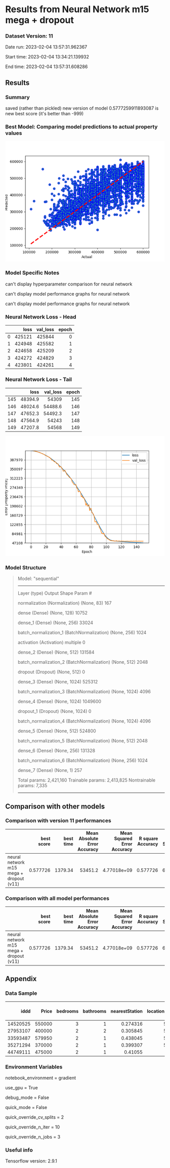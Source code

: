 # Results from Neural Network m15 mega + dropout
### Dataset Version: 11
Date run: 2023-02-04 13:57:31.962367

Start time: 2023-02-04 13:34:21.139932

End time: 2023-02-04 13:57:31.608286

## Results
### Summary
saved (rather than pickled) new version of model
0.5777259911893087 is new best score (it's better than -999)

### Best Model: Comparing model predictions to actual property values
![detail](../artifacts/neural_network_m15_mega_+_dropout__v11__best_ann_model.png)

### Model Specific Notes
can't display hyperparameter comparison for neural network

can't display model performance graphs for neural network

can't display model performance graphs for neural network

### Neural Network Loss - Head
|    |   loss |   val_loss |   epoch |
|---:|-------:|-----------:|--------:|
|  0 | 425121 |     425844 |       0 |
|  1 | 424948 |     425582 |       1 |
|  2 | 424658 |     425209 |       2 |
|  3 | 424272 |     424829 |       3 |
|  4 | 423801 |     424261 |       4 |



### Neural Network Loss - Tail
|     |    loss |   val_loss |   epoch |
|----:|--------:|-----------:|--------:|
| 145 | 48394.9 |    54309   |     145 |
| 146 | 48024.6 |    54488.6 |     146 |
| 147 | 47652.3 |    54492.3 |     147 |
| 148 | 47564.9 |    54243   |     148 |
| 149 | 47207.8 |    54568   |     149 |

![detail](../artifacts/neural_network_m15_mega_+_dropout__v11__end_loss.png)

### Model Structure
>Model: "sequential"
>________________________________________________________________________________________________________________________________________________________________
> Layer (type)                                                           Output Shape                                                    Param #                 
>
> normalization (Normalization)                                          (None, 83)                                                      167                     
>                                                                                                                                                                
> dense (Dense)                                                          (None, 128)                                                     10752                   
>                                                                                                                                                                
> dense_1 (Dense)                                                        (None, 256)                                                     33024                   
>                                                                                                                                                                
> batch_normalization_1 (BatchNormalization)                             (None, 256)                                                     1024                    
>                                                                                                                                                                
> activation (Activation)                                                multiple                                                        0                       
>                                                                                                                                                                
> dense_2 (Dense)                                                        (None, 512)                                                     131584                  
>                                                                                                                                                                
> batch_normalization_2 (BatchNormalization)                             (None, 512)                                                     2048                    
>                                                                                                                                                                
> dropout (Dropout)                                                      (None, 512)                                                     0                       
>                                                                                                                                                                
> dense_3 (Dense)                                                        (None, 1024)                                                    525312                  
>                                                                                                                                                                
> batch_normalization_3 (BatchNormalization)                             (None, 1024)                                                    4096                    
>                                                                                                                                                                
> dense_4 (Dense)                                                        (None, 1024)                                                    1049600                 
>                                                                                                                                                                
> dropout_1 (Dropout)                                                    (None, 1024)                                                    0                       
>                                                                                                                                                                
> batch_normalization_4 (BatchNormalization)                             (None, 1024)                                                    4096                    
>                                                                                                                                                                
> dense_5 (Dense)                                                        (None, 512)                                                     524800                  
>                                                                                                                                                                
> batch_normalization_5 (BatchNormalization)                             (None, 512)                                                     2048                    
>                                                                                                                                                                
> dense_6 (Dense)                                                        (None, 256)                                                     131328                  
>                                                                                                                                                                
> batch_normalization_6 (BatchNormalization)                             (None, 256)                                                     1024                    
>                                                                                                                                                                
> dense_7 (Dense)                                                        (None, 1)                                                       257                     
>                                                                                                                                                                
>
>Total params: 2,421,160
>Trainable params: 2,413,825
>Nontrainable params: 7,335
>________________________________________________________________________________________________________________________________________________________________


## Comparison with other models
### Comparison with version 11 performances
|                                         |   best score |   best time |   Mean Absolute Error Accuracy |   Mean Squared Error Accuracy |   R square Accuracy |   Root Mean Squared Error | best run date              | best method                                                        |
|:----------------------------------------|-------------:|------------:|-------------------------------:|------------------------------:|--------------------:|--------------------------:|:---------------------------|:-------------------------------------------------------------------|
| neural network m15 mega + dropout (v11) |     0.577726 |     1379.34 |                        53451.2 |                   4.77018e+09 |            0.577726 |                   69066.5 | 2023-02-04 13:57:28.077721 | loss=4.72e+04 valloss=5.37e+04 +valsplit=0.1 +patn=25 stop=150/400 |

### Comparison with all model performances
|                                         |   best score |   best time |   Mean Absolute Error Accuracy |   Mean Squared Error Accuracy |   R square Accuracy |   Root Mean Squared Error | best run date              | best method                                                        |
|:----------------------------------------|-------------:|------------:|-------------------------------:|------------------------------:|--------------------:|--------------------------:|:---------------------------|:-------------------------------------------------------------------|
| neural network m15 mega + dropout (v11) |     0.577726 |     1379.34 |                        53451.2 |                   4.77018e+09 |            0.577726 |                   69066.5 | 2023-02-04 13:57:28.077721 | loss=4.72e+04 valloss=5.37e+04 +valsplit=0.1 +patn=25 stop=150/400 |

## Appendix
### Data Sample
|     iddd |   Price |   bedrooms |   bathrooms |   nearestStation |   location.latitude |   location.longitude |   latitude_deviation |   longitude_deviation | tenure.tenureType   |   feature__1 bedroom |   feature__2 bedrooms |   feature__2 double bedrooms |   feature__allocated parking |   feature__allocated parking space |   feature__balcony |   feature__bathroom |   feature__chain free |   feature__close to local amenities |   feature__communal garden |   feature__communal gardens |   feature__double bedroom |   feature__double glazed |   feature__double glazing |   feature__epc rating c |   feature__epc rating d |   feature__excellent location |   feature__excellent transport links |   feature__family bathroom |   feature__first floor |   feature__fitted kitchen |   feature__garage |   feature__garden |   feature__gas central heating |   feature__great location |   feature__ground floor |   feature__kitchen |   feature__leasehold |   feature__long lease |   feature__modern bathroom |   feature__modern kitchen |   feature__no chain |   feature__no onward chain |   feature__off street parking |   feature__one bedroom |   feature__one double bedroom |   feature__parking |   feature__private balcony |   feature__private garden |   feature__private rear garden |   feature__reception room |   feature__separate kitchen |   feature__share of freehold |   feature__three bedrooms |   feature__three double bedrooms |   feature__top floor |   feature__two bathrooms |   feature__two bedrooms |   feature__two double bedrooms |   feature__two reception rooms |   feature__2__garden |   feature__2__central heating |   feature__2__parking |   feature__2__off road |   feature__2__shower |   feature__2__cavity wall insulation |   feature__2__wall insulation |   feature__2__insulation |   feature__2__insulat |   feature__2__dining room |   feature__2__garage |   feature__2__en-suite |   feature__2__en suite |   feature__2__penthouse |   feature__2__balcony |   feature__2__double-glazing |   feature__2__double glazing |   feature__2__off-road parking |   feature__2__security |   feature__2__patio |   feature__2__underfloor heating |   feature__2__marble |
|---------:|--------:|-----------:|------------:|-----------------:|--------------------:|---------------------:|---------------------:|----------------------:|:--------------------|---------------------:|----------------------:|-----------------------------:|-----------------------------:|-----------------------------------:|-------------------:|--------------------:|----------------------:|------------------------------------:|---------------------------:|----------------------------:|--------------------------:|-------------------------:|--------------------------:|------------------------:|------------------------:|------------------------------:|-------------------------------------:|---------------------------:|-----------------------:|--------------------------:|------------------:|------------------:|-------------------------------:|--------------------------:|------------------------:|-------------------:|---------------------:|----------------------:|---------------------------:|--------------------------:|--------------------:|---------------------------:|------------------------------:|-----------------------:|------------------------------:|-------------------:|---------------------------:|--------------------------:|-------------------------------:|--------------------------:|----------------------------:|-----------------------------:|--------------------------:|---------------------------------:|---------------------:|-------------------------:|------------------------:|-------------------------------:|-------------------------------:|---------------------:|------------------------------:|----------------------:|-----------------------:|---------------------:|-------------------------------------:|------------------------------:|-------------------------:|----------------------:|--------------------------:|---------------------:|-----------------------:|-----------------------:|------------------------:|----------------------:|-----------------------------:|-----------------------------:|-------------------------------:|-----------------------:|--------------------:|---------------------------------:|---------------------:|
| 14520525 |  550000 |          3 |           1 |         0.274316 |             51.5299 |            -0.20702  |             0.03023  |              0.1026   | LEASEHOLD           |                    0 |                     0 |                            0 |                            0 |                                  0 |                  0 |                   0 |                     0 |                                   0 |                          0 |                           0 |                         0 |                        0 |                         0 |                       0 |                       0 |                             0 |                                    0 |                          0 |                      0 |                         0 |                 0 |                 0 |                              0 |                         0 |                       0 |                  0 |                    1 |                     0 |                          0 |                         0 |                   0 |                          0 |                             0 |                      0 |                             0 |                  0 |                          1 |                         0 |                              0 |                         0 |                           1 |                            0 |                         0 |                                0 |                    0 |                        0 |                       0 |                              0 |                              0 |                    0 |                             0 |                     0 |                      0 |                    0 |                                    0 |                             0 |                        0 |                     0 |                         0 |                    0 |                      0 |                      0 |                       0 |                     1 |                            0 |                            0 |                              0 |                      0 |                   0 |                                0 |                    0 |
| 27953107 |  400000 |          2 |           2 |         0.305845 |             51.5494 |            -0.4826   |             0.04967  |              0.37818  | LEASEHOLD           |                    0 |                     0 |                            0 |                            1 |                                  0 |                  1 |                   0 |                     0 |                                   0 |                          0 |                           0 |                         0 |                        0 |                         0 |                       0 |                       0 |                             0 |                                    0 |                          1 |                      0 |                         0 |                 0 |                 0 |                              0 |                         0 |                       0 |                  0 |                    0 |                     0 |                          0 |                         0 |                   0 |                          0 |                             0 |                      0 |                             0 |                  0 |                          0 |                         0 |                              0 |                         0 |                           0 |                            0 |                         0 |                                0 |                    1 |                        0 |                       0 |                              1 |                              0 |                    0 |                             0 |                     1 |                      0 |                    0 |                                    0 |                             0 |                        0 |                     0 |                         0 |                    0 |                      1 |                      0 |                       0 |                     1 |                            0 |                            0 |                              0 |                      0 |                   0 |                                0 |                    0 |
| 33593487 |  579950 |          2 |           1 |         0.438045 |             51.4472 |            -0.33877  |             0.05254  |              0.23435  | FREEHOLD            |                    0 |                     0 |                            1 |                            0 |                                  0 |                  0 |                   0 |                     0 |                                   0 |                          0 |                           0 |                         0 |                        0 |                         0 |                       0 |                       0 |                             0 |                                    0 |                          0 |                      0 |                         0 |                 0 |                 0 |                              0 |                         0 |                       0 |                  0 |                    0 |                     0 |                          0 |                         0 |                   0 |                          1 |                             0 |                      0 |                             0 |                  0 |                          0 |                         0 |                              0 |                         0 |                           0 |                            0 |                         0 |                                0 |                    0 |                        0 |                       0 |                              0 |                              0 |                    1 |                             0 |                     0 |                      0 |                    0 |                                    0 |                             0 |                        0 |                     0 |                         1 |                    0 |                      0 |                      0 |                       0 |                     0 |                            0 |                            0 |                              0 |                      0 |                   0 |                                0 |                    0 |
| 35271294 |  370000 |          2 |           1 |         0.399307 |             51.4496 |            -0.140154 |             0.050152 |              0.035734 | LEASEHOLD           |                    0 |                     0 |                            0 |                            0 |                                  0 |                  1 |                   0 |                     0 |                                   0 |                          0 |                           0 |                         0 |                        0 |                         1 |                       0 |                       0 |                             0 |                                    0 |                          0 |                      0 |                         0 |                 0 |                 0 |                              0 |                         1 |                       0 |                  0 |                    0 |                     0 |                          0 |                         0 |                   0 |                          0 |                             0 |                      0 |                             0 |                  0 |                          0 |                         0 |                              0 |                         0 |                           0 |                            0 |                         0 |                                0 |                    0 |                        0 |                       0 |                              0 |                              0 |                    0 |                             0 |                     0 |                      0 |                    0 |                                    0 |                             0 |                        0 |                     0 |                         0 |                    0 |                      0 |                      0 |                       0 |                     1 |                            0 |                            1 |                              0 |                      0 |                   0 |                                0 |                    0 |
| 44749111 |  475000 |          2 |           1 |         0.41055  |             51.37   |            -0.21241  |             0.12967  |              0.10799  | FREEHOLD            |                    0 |                     0 |                            0 |                            0 |                                  0 |                  0 |                   0 |                     0 |                                   0 |                          0 |                           0 |                         0 |                        0 |                         0 |                       0 |                       0 |                             0 |                                    0 |                          0 |                      0 |                         1 |                 0 |                 0 |                              0 |                         0 |                       0 |                  0 |                    0 |                     0 |                          0 |                         0 |                   0 |                          0 |                             0 |                      0 |                             0 |                  0 |                          0 |                         0 |                              0 |                         0 |                           0 |                            0 |                         0 |                                0 |                    0 |                        0 |                       0 |                              0 |                              0 |                    1 |                             0 |                     0 |                      0 |                    1 |                                    0 |                             0 |                        0 |                     0 |                         0 |                    0 |                      0 |                      0 |                       0 |                     0 |                            0 |                            1 |                              0 |                      0 |                   0 |                                0 |                    0 |

### Environment Variables
notebook_environment = gradient

use_gpu = True

debug_mode = False

quick_mode = False

quick_override_cv_splits = 2

quick_override_n_iter = 10

quick_override_n_jobs = 3

### Useful info
Tensorflow version: 2.9.1

